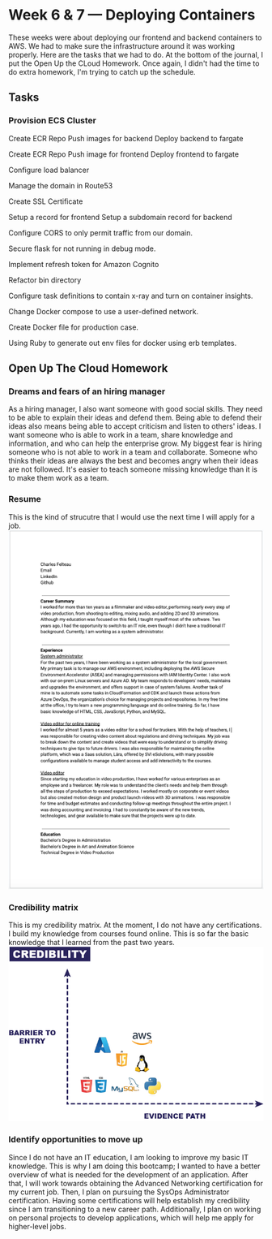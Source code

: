 # Week 6 & 7 — Deploying Containers
These weeks were about deploying our frontend and backend containers to AWS. We had to make sure the infrastructure around it was working properly. Here are the tasks that we had to do. At the bottom of the journal, I put the Open Up the CLoud Homework. Once again, I didn't had the time to do extra homework, I'm trying to catch up the schedule.

## Tasks

### Provision ECS Cluster

Create ECR Repo
Push images for backend
Deploy backend to fargate

Create ECR Repo
Push image for frontend
Deploy frontend to fargate

Configure load balancer

Manage the domain in Route53

Create SSL Certificate

Setup a record for frontend
Setup a subdomain record for backend

Configure CORS to only permit traffic from our domain.

Secure flask for not running in debug mode.

Implement refresh token for Amazon Cognito

Refactor bin directory

Configure task definitions to contain x-ray and turn on container insights.

Change Docker compose to use a user-defined network.

Create Docker file for production case.

Using Ruby to generate out env files for docker using erb templates.

## Open Up The Cloud Homework

### Dreams and fears of an hiring manager
As a hiring manager, I also want someone with good social skills. They need to be able to explain their ideas and defend them. Being able to defend their ideas also means being able to accept criticism and listen to others' ideas. I want someone who is able to work in a team, share knowledge and information, and who can help the enterprise grow. My biggest fear is hiring someone who is not able to work in a team and collaborate. Someone who thinks their ideas are always the best and becomes angry when their ideas are not followed. It's easier to teach someone missing knowledge than it is to make them work as a team.

### Resume
This is the kind of strucutre that I would use the next time I will apply for a job.
![Resume](/journal/assets/resume.png "Resume")

### Credibility matrix
This is my credibility matrix. At the moment, I do not have any certifications. I build my knowledge from courses found online. This is so far the basic knowledge that I learned from the past two years.
![Matrix](/journal/assets/Credibility.png "Matrix")

### Identify opportunities to move up
Since I do not have an IT education, I am looking to improve my basic IT knowledge. This is why I am doing this bootcamp; I wanted to have a better overview of what is needed for the development of an application. After that, I will work towards obtaining the Advanced Networking certification for my current job. Then, I plan on pursuing the SysOps Administrator certification. Having some certifications will help establish my credibility since I am transitioning to a new career path. Additionally, I plan on working on personal projects to develop applications, which will help me apply for higher-level jobs.

